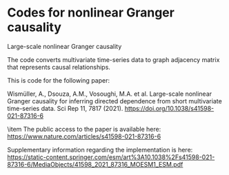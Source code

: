 # Codes for nonlinear Granger causality 

Large-scale nonlinear Granger causality

The code converts multivariate time-series data to graph adjacency matrix that represents causal relationships. 


This is code for the following paper:

Wismüller, A., Dsouza, A.M., Vosoughi, M.A. et al. Large-scale nonlinear Granger causality for inferring directed dependence from short multivariate time-series data. Sci Rep 11, 7817 (2021). https://doi.org/10.1038/s41598-021-87316-6

\item The public access to the paper is available here: https://www.nature.com/articles/s41598-021-87316-6

Supplementary information regarding the implementation is here: https://static-content.springer.com/esm/art%3A10.1038%2Fs41598-021-87316-6/MediaObjects/41598_2021_87316_MOESM1_ESM.pdf

